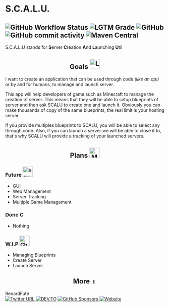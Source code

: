 
# S.C.A.L.U.
![GitHub Workflow Status](https://img.shields.io/github/workflow/status/renardfute/SCALU/Java%20CI%20with%20Maven?logo=github&style=for-the-badge) ![LGTM Grade](https://img.shields.io/lgtm/grade/java/github/renardfute/SCALU?label=%20&logo=lgtm&style=for-the-badge) ![GitHub](https://img.shields.io/github/license/renardfute/scalu?logo=BookStack&logoColor=white&style=for-the-badge) ![GitHub commit activity](https://img.shields.io/github/commit-activity/m/renardfute/SCALU?label=ACTIVITY&logo=Clockify&style=for-the-badge) ![Maven Central](https://img.shields.io/maven-central/v/renardfute/SCALU?label=%20VERSION&logo=Apache-Maven&style=for-the-badge)    
--
S.C.A.L.U stands for **S**erver **C**reation **A**nd **L**aunching **U**til  
  
## <center>Goals <img alt="Looking far" src="https://media.giphy.com/media/ru1eqgLUBILiY9JH4v/giphy.gif?cid=ecf05e47pw8ibpr60wcfg2cyox0eh2xpanc2j89amyrrl4bx&amp;rid=giphy.gif&amp;ct=s" width="32"/></center>  

I want to create an application that can be used through code *(like an api)* or by and for humans, to manage and launch server.

This app will help developers of game such as Minecraft to manage the creation of server. This means that they will be able to setup blueprints of server and then ask SCALU to create one and launch it. Obviously you can make thousands of copy of the same blueprints, the real limit is your hosting server.

If you provide multiples blueprints to SCALU, you will be able to select any through code. Also, if you can launch a server we will be able to close it to, that's why SCALU will provide a tracking of your launched servers.

## <center>Plans <img alt="Map" src="https://media.giphy.com/media/j1yDpaiHugL1wHWUFQ/giphy.gif?cid=ecf05e47na7gwzq8f9c9x04w6x3hmvu0zacies0hd0jet90b&rid=giphy.gif&ct=s" width="32"/></center>  

### Future <img alt="hoverboard" src="https://media.giphy.com/media/e5GitDU4gl764KoqQ0/giphy.gif?cid=ecf05e47ganbdsic3gwurxjxwqg11xc9uddcs78eakklu79a&rid=giphy.gif&ct=s" width="32"/>

- GUI
- Web Management
- Server Tracking
- Multiple Game Management

### Done <img alt="Check" src="https://media.giphy.com/media/BNikicO9hwjNJETf03/giphy.gif?cid=790b761184bec1abfff1419d6be32f7d8ae39388176f59a7&rid=giphy.gif&ct=s" width="16" />

- Nothing

### W.I.P <img alt="Check" src="https://media.giphy.com/media/Re42v0a6GSmJT09jUd/giphy.gif?cid=ecf05e47sqfj6l6gnlyykyk10x8pixeg70jv37shb45x8xdn&rid=giphy.gif&ct=s" width="32" />

- Managing Blueprints
- Create Server
- Launch Server

## <center> More <img alt="Infos" src="https://media.giphy.com/media/6P1yUmliD12R0YqWBh/giphy.gif?cid=ecf05e47kkcjdywe6i8nhq7rydg9g2yr2bksoupqjd0888hd&rid=giphy.gif&ct=s" width="16"/>

RenardFute   
[![Twitter URL](https://img.shields.io/twitter/url?color=1DA1F2&label=Twitter%20&logo=twitter&logoColor=white&style=for-the-badge&url=https%3A%2F%2Ftwitter.com%2Ffute_renard)
](https://twitter.com/renardfute)[![DEV.TO](https://img.shields.io/static/v1?style=for-the-badge&logo=dev.to&message=%20&label=DEV.TO&color=003E54&link=https://google.com)](https://dev.to/renardfute) [![GitHub Sponsors](https://img.shields.io/github/sponsors/renardfute?logo=Github-sponsors&style=for-the-badge&color=EA4AAA) ](https://github.com/sponsors/RenardFute)[![Website](https://img.shields.io/website?down_message=OFFLINE&logoColor=white&style=for-the-badge&up_message=ONLINE&url=https%3A%2F%2Frenardfute.fr)](https://renardfute.fr)
